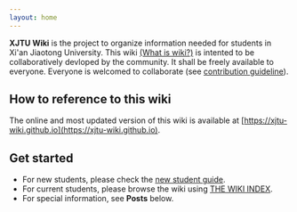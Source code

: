 ```yaml
---
layout: home
---
```

**XJTU Wiki** is the project to organize information needed for students in Xi'an Jiaotong University. This wiki [(What is wiki?)](https://en.wikipedia.org/wiki/Wiki) is intented to be collaboratively devloped by the community. It shall be freely available to everyone. Everyone is welcomed to collaborate (see [contribution guideline](/about/)). 

## How to reference to this wiki
The online and most updated version of this wiki is available at [https://xjtu-wiki.github.io](https://xjtu-wiki.github.io). 

## Get started
* For new students, please check the [new student guide](/guidelines/new-comers/).
* For current students, please browse the wiki using [THE WIKI INDEX](/index/).
* For special information, see **Posts** below. 